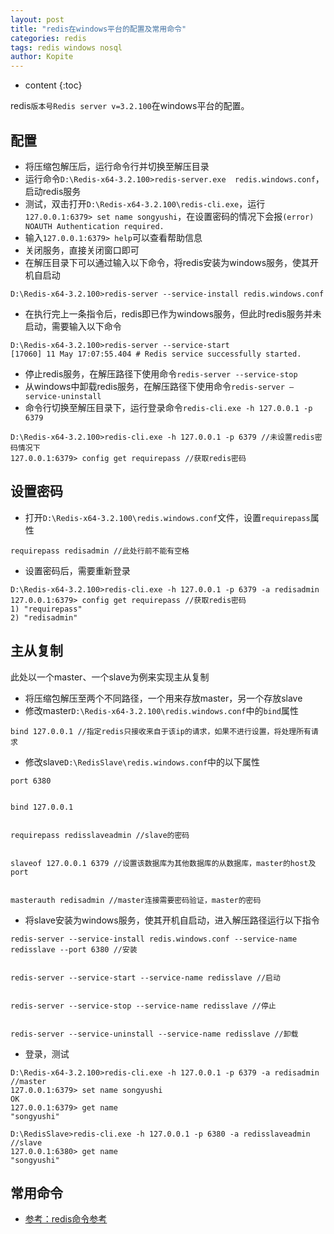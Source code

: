 ```yaml
---
layout: post
title: "redis在windows平台的配置及常用命令"
categories: redis
tags: redis windows nosql
author: Kopite
---
```


* content
{:toc}


redis`版本号Redis server v=3.2.100`在windows平台的配置。



## 配置

* 将压缩包解压后，运行命令行并切换至解压目录
* 运行命令`D:\Redis-x64-3.2.100>redis-server.exe  redis.windows.conf`，启动redis服务
* 测试，双击打开`D:\Redis-x64-3.2.100\redis-cli.exe`，运行`127.0.0.1:6379> set name songyushi`，在设置密码的情况下会报`(error) NOAUTH Authentication required.`
* 输入`127.0.0.1:6379> help`可以查看帮助信息
* 关闭服务，直接关闭窗口即可
* 在解压目录下可以通过输入以下命令，将redis安装为windows服务，使其开机自启动
```
D:\Redis-x64-3.2.100>redis-server --service-install redis.windows.conf
```

* 在执行完上一条指令后，redis即已作为windows服务，但此时redis服务并未启动，需要输入以下命令
```
D:\Redis-x64-3.2.100>redis-server --service-start
[17060] 11 May 17:07:55.404 # Redis service successfully started.
```
* 停止redis服务，在解压路径下使用命令`redis-server --service-stop`
* 从windows中卸载redis服务，在解压路径下使用命令`redis-server –service-uninstall`
* 命令行切换至解压目录下，运行登录命令`redis-cli.exe -h 127.0.0.1 -p 6379`
```
D:\Redis-x64-3.2.100>redis-cli.exe -h 127.0.0.1 -p 6379 //未设置redis密码情况下
127.0.0.1:6379> config get requirepass //获取redis密码
```

## 设置密码

* 打开`D:\Redis-x64-3.2.100\redis.windows.conf`文件，设置`requirepass`属性 
```
requirepass redisadmin //此处行前不能有空格
```

* 设置密码后，需要重新登录
```
D:\Redis-x64-3.2.100>redis-cli.exe -h 127.0.0.1 -p 6379 -a redisadmin
127.0.0.1:6379> config get requirepass //获取redis密码
1) "requirepass"
2) "redisadmin"
```

## 主从复制

此处以一个master、一个slave为例来实现主从复制
* 将压缩包解压至两个不同路径，一个用来存放master，另一个存放slave
* 修改master`D:\Redis-x64-3.2.100\redis.windows.conf`中的`bind`属性

```
bind 127.0.0.1 //指定redis只接收来自于该ip的请求，如果不进行设置，将处理所有请求
```

* 修改slave`D:\RedisSlave\redis.windows.conf`中的以下属性

```
port 6380


bind 127.0.0.1


requirepass redisslaveadmin //slave的密码


slaveof 127.0.0.1 6379 //设置该数据库为其他数据库的从数据库，master的host及port


masterauth redisadmin //master连接需要密码验证，master的密码
```

* 将slave安装为windows服务，使其开机自启动，进入解压路径运行以下指令

```
redis-server --service-install redis.windows.conf --service-name redisslave --port 6380 //安装


redis-server --service-start --service-name redisslave //启动


redis-server --service-stop --service-name redisslave //停止


redis-server --service-uninstall --service-name redisslave //卸载
```

* 登录，测试

```
D:\Redis-x64-3.2.100>redis-cli.exe -h 127.0.0.1 -p 6379 -a redisadmin //master
127.0.0.1:6379> set name songyushi
OK
127.0.0.1:6379> get name
"songyushi"

D:\RedisSlave>redis-cli.exe -h 127.0.0.1 -p 6380 -a redisslaveadmin //slave
127.0.0.1:6380> get name
"songyushi"
```

## 常用命令


* [参考：redis命令参考](http://doc.redisfans.com/)